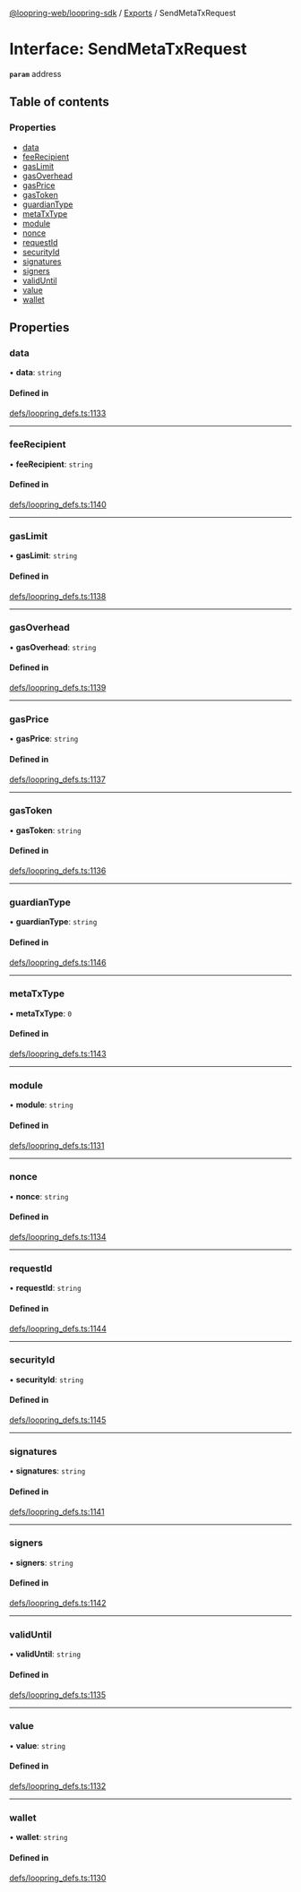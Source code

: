 [@loopring-web/loopring-sdk](../README.md) / [Exports](../modules.md) / SendMetaTxRequest

# Interface: SendMetaTxRequest

**`param`** address

## Table of contents

### Properties

- [data](SendMetaTxRequest.md#data)
- [feeRecipient](SendMetaTxRequest.md#feerecipient)
- [gasLimit](SendMetaTxRequest.md#gaslimit)
- [gasOverhead](SendMetaTxRequest.md#gasoverhead)
- [gasPrice](SendMetaTxRequest.md#gasprice)
- [gasToken](SendMetaTxRequest.md#gastoken)
- [guardianType](SendMetaTxRequest.md#guardiantype)
- [metaTxType](SendMetaTxRequest.md#metatxtype)
- [module](SendMetaTxRequest.md#module)
- [nonce](SendMetaTxRequest.md#nonce)
- [requestId](SendMetaTxRequest.md#requestid)
- [securityId](SendMetaTxRequest.md#securityid)
- [signatures](SendMetaTxRequest.md#signatures)
- [signers](SendMetaTxRequest.md#signers)
- [validUntil](SendMetaTxRequest.md#validuntil)
- [value](SendMetaTxRequest.md#value)
- [wallet](SendMetaTxRequest.md#wallet)

## Properties

### data

• **data**: `string`

#### Defined in

[defs/loopring_defs.ts:1133](https://github.com/Loopring/loopring_sdk/blob/fd60be9/src/defs/loopring_defs.ts#L1133)

___

### feeRecipient

• **feeRecipient**: `string`

#### Defined in

[defs/loopring_defs.ts:1140](https://github.com/Loopring/loopring_sdk/blob/fd60be9/src/defs/loopring_defs.ts#L1140)

___

### gasLimit

• **gasLimit**: `string`

#### Defined in

[defs/loopring_defs.ts:1138](https://github.com/Loopring/loopring_sdk/blob/fd60be9/src/defs/loopring_defs.ts#L1138)

___

### gasOverhead

• **gasOverhead**: `string`

#### Defined in

[defs/loopring_defs.ts:1139](https://github.com/Loopring/loopring_sdk/blob/fd60be9/src/defs/loopring_defs.ts#L1139)

___

### gasPrice

• **gasPrice**: `string`

#### Defined in

[defs/loopring_defs.ts:1137](https://github.com/Loopring/loopring_sdk/blob/fd60be9/src/defs/loopring_defs.ts#L1137)

___

### gasToken

• **gasToken**: `string`

#### Defined in

[defs/loopring_defs.ts:1136](https://github.com/Loopring/loopring_sdk/blob/fd60be9/src/defs/loopring_defs.ts#L1136)

___

### guardianType

• **guardianType**: `string`

#### Defined in

[defs/loopring_defs.ts:1146](https://github.com/Loopring/loopring_sdk/blob/fd60be9/src/defs/loopring_defs.ts#L1146)

___

### metaTxType

• **metaTxType**: ``0``

#### Defined in

[defs/loopring_defs.ts:1143](https://github.com/Loopring/loopring_sdk/blob/fd60be9/src/defs/loopring_defs.ts#L1143)

___

### module

• **module**: `string`

#### Defined in

[defs/loopring_defs.ts:1131](https://github.com/Loopring/loopring_sdk/blob/fd60be9/src/defs/loopring_defs.ts#L1131)

___

### nonce

• **nonce**: `string`

#### Defined in

[defs/loopring_defs.ts:1134](https://github.com/Loopring/loopring_sdk/blob/fd60be9/src/defs/loopring_defs.ts#L1134)

___

### requestId

• **requestId**: `string`

#### Defined in

[defs/loopring_defs.ts:1144](https://github.com/Loopring/loopring_sdk/blob/fd60be9/src/defs/loopring_defs.ts#L1144)

___

### securityId

• **securityId**: `string`

#### Defined in

[defs/loopring_defs.ts:1145](https://github.com/Loopring/loopring_sdk/blob/fd60be9/src/defs/loopring_defs.ts#L1145)

___

### signatures

• **signatures**: `string`

#### Defined in

[defs/loopring_defs.ts:1141](https://github.com/Loopring/loopring_sdk/blob/fd60be9/src/defs/loopring_defs.ts#L1141)

___

### signers

• **signers**: `string`

#### Defined in

[defs/loopring_defs.ts:1142](https://github.com/Loopring/loopring_sdk/blob/fd60be9/src/defs/loopring_defs.ts#L1142)

___

### validUntil

• **validUntil**: `string`

#### Defined in

[defs/loopring_defs.ts:1135](https://github.com/Loopring/loopring_sdk/blob/fd60be9/src/defs/loopring_defs.ts#L1135)

___

### value

• **value**: `string`

#### Defined in

[defs/loopring_defs.ts:1132](https://github.com/Loopring/loopring_sdk/blob/fd60be9/src/defs/loopring_defs.ts#L1132)

___

### wallet

• **wallet**: `string`

#### Defined in

[defs/loopring_defs.ts:1130](https://github.com/Loopring/loopring_sdk/blob/fd60be9/src/defs/loopring_defs.ts#L1130)
